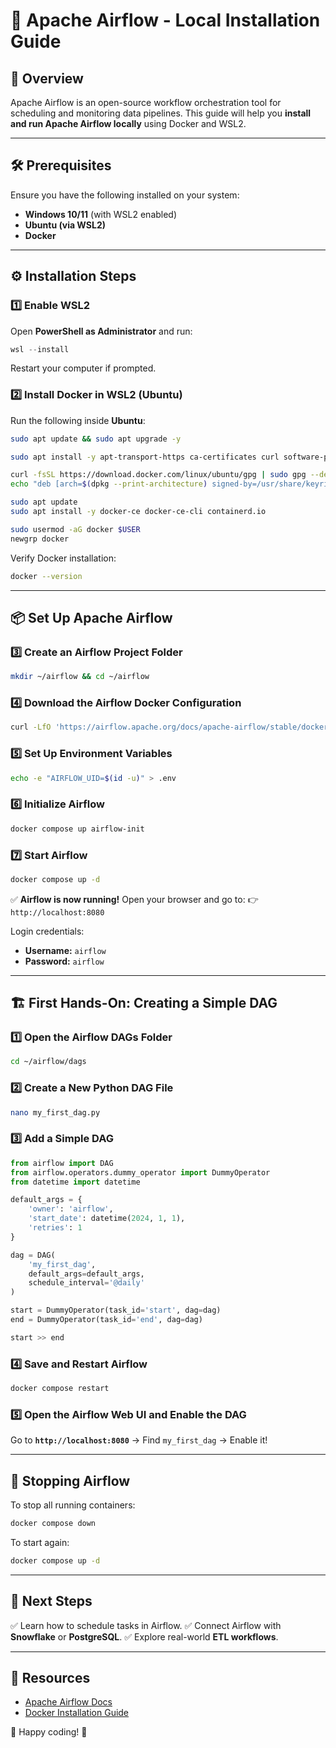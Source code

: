 # 📌 Apache Airflow - Local Installation Guide

## 🚀 Overview
Apache Airflow is an open-source workflow orchestration tool for scheduling and monitoring data pipelines. This guide will help you **install and run Apache Airflow locally** using Docker and WSL2.

---

## 🛠️ Prerequisites
Ensure you have the following installed on your system:

- **Windows 10/11** (with WSL2 enabled)
- **Ubuntu (via WSL2)**
- **Docker**

---

## ⚙️ Installation Steps

### 1️⃣ Enable WSL2
Open **PowerShell as Administrator** and run:
```powershell
wsl --install
```
Restart your computer if prompted.

### 2️⃣ Install Docker in WSL2 (Ubuntu)
Run the following inside **Ubuntu**:
```bash
sudo apt update && sudo apt upgrade -y
```
```bash
sudo apt install -y apt-transport-https ca-certificates curl software-properties-common
```
```bash
curl -fsSL https://download.docker.com/linux/ubuntu/gpg | sudo gpg --dearmor -o /usr/share/keyrings/docker-archive-keyring.gpg
echo "deb [arch=$(dpkg --print-architecture) signed-by=/usr/share/keyrings/docker-archive-keyring.gpg] https://download.docker.com/linux/ubuntu $(lsb_release -cs) stable" | sudo tee /etc/apt/sources.list.d/docker.list > /dev/null
```
```bash
sudo apt update
sudo apt install -y docker-ce docker-ce-cli containerd.io
```
```bash
sudo usermod -aG docker $USER
newgrp docker
```
Verify Docker installation:
```bash
docker --version
```

---

## 📦 Set Up Apache Airflow

### 3️⃣ Create an Airflow Project Folder
```bash
mkdir ~/airflow && cd ~/airflow
```

### 4️⃣ Download the Airflow Docker Configuration
```bash
curl -LfO 'https://airflow.apache.org/docs/apache-airflow/stable/docker-compose.yaml'
```

### 5️⃣ Set Up Environment Variables
```bash
echo -e "AIRFLOW_UID=$(id -u)" > .env
```

### 6️⃣ Initialize Airflow
```bash
docker compose up airflow-init
```

### 7️⃣ Start Airflow
```bash
docker compose up -d
```

✅ **Airflow is now running!** Open your browser and go to:
👉 `http://localhost:8080`

Login credentials:
- **Username:** `airflow`
- **Password:** `airflow`

---

## 🏗️ First Hands-On: Creating a Simple DAG

### 1️⃣ Open the Airflow DAGs Folder
```bash
cd ~/airflow/dags
```

### 2️⃣ Create a New Python DAG File
```bash
nano my_first_dag.py
```

### 3️⃣ Add a Simple DAG
```python
from airflow import DAG
from airflow.operators.dummy_operator import DummyOperator
from datetime import datetime

default_args = {
    'owner': 'airflow',
    'start_date': datetime(2024, 1, 1),
    'retries': 1
}

dag = DAG(
    'my_first_dag',
    default_args=default_args,
    schedule_interval='@daily'
)

start = DummyOperator(task_id='start', dag=dag)
end = DummyOperator(task_id='end', dag=dag)

start >> end
```

### 4️⃣ Save and Restart Airflow
```bash
docker compose restart
```

### 5️⃣ Open the Airflow Web UI and Enable the DAG
Go to **`http://localhost:8080`** → Find `my_first_dag` → Enable it!

---

## 🛑 Stopping Airflow
To stop all running containers:
```bash
docker compose down
```
To start again:
```bash
docker compose up -d
```

---

## 🎯 Next Steps
✅ Learn how to schedule tasks in Airflow.
✅ Connect Airflow with **Snowflake** or **PostgreSQL**.
✅ Explore real-world **ETL workflows**.

---

## 📌 Resources
- [Apache Airflow Docs](https://airflow.apache.org/)
- [Docker Installation Guide](https://docs.docker.com/get-docker/)

🚀 Happy coding! 🎉
